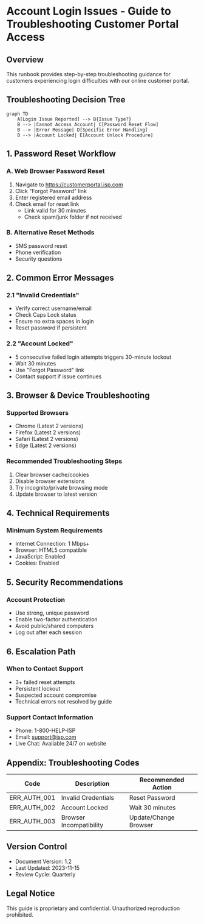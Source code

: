 # Account Login Issues - Guide to Troubleshooting Customer Portal Access

## Overview
This runbook provides step-by-step troubleshooting guidance for customers experiencing login difficulties with our online customer portal.

## Troubleshooting Decision Tree

```mermaid
graph TD
    A[Login Issue Reported] --> B{Issue Type?}
    B --> |Cannot Access Account| C[Password Reset Flow]
    B --> |Error Message| D[Specific Error Handling]
    B --> |Account Locked| E[Account Unlock Procedure]
```

## 1. Password Reset Workflow

### A. Web Browser Password Reset
1. Navigate to https://customerportal.isp.com
2. Click "Forgot Password" link
3. Enter registered email address
4. Check email for reset link
   - Link valid for 30 minutes
   - Check spam/junk folder if not received

### B. Alternative Reset Methods
- SMS password reset
- Phone verification
- Security questions

## 2. Common Error Messages

### 2.1 "Invalid Credentials"
- Verify correct username/email
- Check Caps Lock status
- Ensure no extra spaces in login
- Reset password if persistent

### 2.2 "Account Locked"
- 5 consecutive failed login attempts triggers 30-minute lockout
- Wait 30 minutes
- Use "Forgot Password" link
- Contact support if issue continues

## 3. Browser & Device Troubleshooting

### Supported Browsers
- Chrome (Latest 2 versions)
- Firefox (Latest 2 versions)
- Safari (Latest 2 versions)
- Edge (Latest 2 versions)

### Recommended Troubleshooting Steps
1. Clear browser cache/cookies
2. Disable browser extensions
3. Try incognito/private browsing mode
4. Update browser to latest version

## 4. Technical Requirements

### Minimum System Requirements
- Internet Connection: 1 Mbps+
- Browser: HTML5 compatible
- JavaScript: Enabled
- Cookies: Enabled

## 5. Security Recommendations

### Account Protection
- Use strong, unique password
- Enable two-factor authentication
- Avoid public/shared computers
- Log out after each session

## 6. Escalation Path

### When to Contact Support
- 3+ failed reset attempts
- Persistent lockout
- Suspected account compromise
- Technical errors not resolved by guide

### Support Contact Information
- Phone: 1-800-HELP-ISP
- Email: support@isp.com
- Live Chat: Available 24/7 on website

## Appendix: Troubleshooting Codes

| Code | Description | Recommended Action |
|------|-------------|-------------------|
| ERR_AUTH_001 | Invalid Credentials | Reset Password |
| ERR_AUTH_002 | Account Locked | Wait 30 minutes |
| ERR_AUTH_003 | Browser Incompatibility | Update/Change Browser |

## Version Control
- Document Version: 1.2
- Last Updated: 2023-11-15
- Review Cycle: Quarterly

## Legal Notice
This guide is proprietary and confidential. Unauthorized reproduction prohibited.